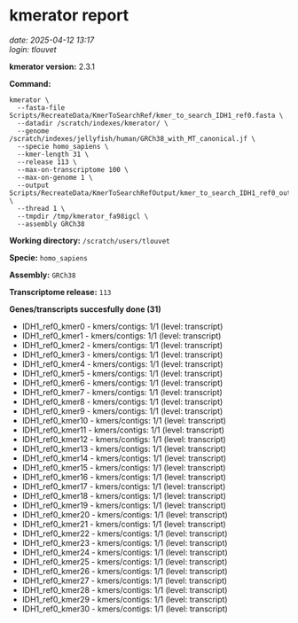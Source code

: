 # kmerator report
*date: 2025-04-12 13:17*  
*login: tlouvet*

**kmerator version:** 2.3.1

**Command:**

```
kmerator \
  --fasta-file Scripts/RecreateData/KmerToSearchRef/kmer_to_search_IDH1_ref0.fasta \
  --datadir /scratch/indexes/kmerator/ \
  --genome /scratch/indexes/jellyfish/human/GRCh38_with_MT_canonical.jf \
  --specie homo_sapiens \
  --kmer-length 31 \
  --release 113 \
  --max-on-transcriptome 100 \
  --max-on-genome 1 \
  --output Scripts/RecreateData/KmerToSearchRefOutput/kmer_to_search_IDH1_ref0_output \
  --thread 1 \
  --tmpdir /tmp/kmerator_fa98igcl \
  --assembly GRCh38
```

**Working directory:** `/scratch/users/tlouvet`

**Specie:** `homo_sapiens`

**Assembly:** `GRCh38`

**Transcriptome release:** `113`

**Genes/transcripts succesfully done (31)**

- IDH1_ref0_kmer0 - kmers/contigs: 1/1 (level: transcript)
- IDH1_ref0_kmer1 - kmers/contigs: 1/1 (level: transcript)
- IDH1_ref0_kmer2 - kmers/contigs: 1/1 (level: transcript)
- IDH1_ref0_kmer3 - kmers/contigs: 1/1 (level: transcript)
- IDH1_ref0_kmer4 - kmers/contigs: 1/1 (level: transcript)
- IDH1_ref0_kmer5 - kmers/contigs: 1/1 (level: transcript)
- IDH1_ref0_kmer6 - kmers/contigs: 1/1 (level: transcript)
- IDH1_ref0_kmer7 - kmers/contigs: 1/1 (level: transcript)
- IDH1_ref0_kmer8 - kmers/contigs: 1/1 (level: transcript)
- IDH1_ref0_kmer9 - kmers/contigs: 1/1 (level: transcript)
- IDH1_ref0_kmer10 - kmers/contigs: 1/1 (level: transcript)
- IDH1_ref0_kmer11 - kmers/contigs: 1/1 (level: transcript)
- IDH1_ref0_kmer12 - kmers/contigs: 1/1 (level: transcript)
- IDH1_ref0_kmer13 - kmers/contigs: 1/1 (level: transcript)
- IDH1_ref0_kmer14 - kmers/contigs: 1/1 (level: transcript)
- IDH1_ref0_kmer15 - kmers/contigs: 1/1 (level: transcript)
- IDH1_ref0_kmer16 - kmers/contigs: 1/1 (level: transcript)
- IDH1_ref0_kmer17 - kmers/contigs: 1/1 (level: transcript)
- IDH1_ref0_kmer18 - kmers/contigs: 1/1 (level: transcript)
- IDH1_ref0_kmer19 - kmers/contigs: 1/1 (level: transcript)
- IDH1_ref0_kmer20 - kmers/contigs: 1/1 (level: transcript)
- IDH1_ref0_kmer21 - kmers/contigs: 1/1 (level: transcript)
- IDH1_ref0_kmer22 - kmers/contigs: 1/1 (level: transcript)
- IDH1_ref0_kmer23 - kmers/contigs: 1/1 (level: transcript)
- IDH1_ref0_kmer24 - kmers/contigs: 1/1 (level: transcript)
- IDH1_ref0_kmer25 - kmers/contigs: 1/1 (level: transcript)
- IDH1_ref0_kmer26 - kmers/contigs: 1/1 (level: transcript)
- IDH1_ref0_kmer27 - kmers/contigs: 1/1 (level: transcript)
- IDH1_ref0_kmer28 - kmers/contigs: 1/1 (level: transcript)
- IDH1_ref0_kmer29 - kmers/contigs: 1/1 (level: transcript)
- IDH1_ref0_kmer30 - kmers/contigs: 1/1 (level: transcript)
